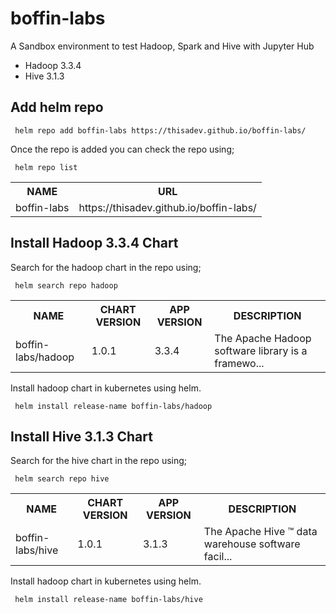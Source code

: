 # boffin-labs
A Sandbox environment to test Hadoop, Spark and Hive with Jupyter Hub

- Hadoop 3.3.4 
- Hive 3.1.3

## Add helm repo

<pre><code> helm repo add boffin-labs https://thisadev.github.io/boffin-labs/ </code></pre>

Once the repo is added you can check the repo using;

<pre><code> helm repo list </code></pre>

<table>
<tr>
  <th>NAME</th>
  <th>URL</th>
</tr>
<tr>
  <td>boffin-labs</td>
  <td>https://thisadev.github.io/boffin-labs/</td>
</tr>
</table>

## Install Hadoop 3.3.4 Chart

Search for the hadoop chart in the repo using;

<pre><code> helm search repo hadoop </code></pre>

<table>
<tr>
  <th>NAME</th>
  <th>CHART VERSION</th>
  <th>APP VERSION</th>
  <th>DESCRIPTION</th>
</tr>
<tr>
  <td>boffin-labs/hadoop</td>
  <td>1.0.1</td>
  <td>3.3.4</td>
  <td>The Apache Hadoop software library is a framewo...</td>
</tr>
</table>

Install hadoop chart in kubernetes using helm.

<pre><code> helm install release-name boffin-labs/hadoop </code></pre>

## Install Hive 3.1.3 Chart

Search for the hive chart in the repo using;

<pre><code> helm search repo hive </code></pre>

<table>
<tr>
  <th>NAME</th>
  <th>CHART VERSION</th>
  <th>APP VERSION</th>
  <th>DESCRIPTION</th>
</tr>
<tr>
  <td>boffin-labs/hive</td>
  <td>1.0.1</td>
  <td>3.1.3</td>
  <td>The Apache Hive ™ data warehouse software facil...</td>
</tr>
</table>

Install hadoop chart in kubernetes using helm.

<pre><code> helm install release-name boffin-labs/hive </code></pre>




